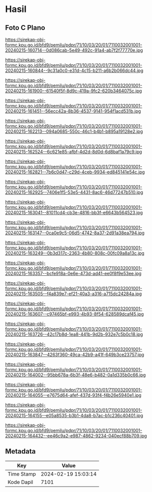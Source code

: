# Hasil

## Foto C Plano

https://sirekap-obj-formc.kpu.go.id/bfd9/pemilu/pdpr/71/10/03/20/01/7110032001001-20240215-160714--0d086cab-5e49-492c-91a4-ab7f2f77770e.jpg

https://sirekap-obj-formc.kpu.go.id/bfd9/pemilu/pdpr/71/10/03/20/01/7110032001001-20240215-160844--9c31a0c0-e31d-4c15-b211-a6b2b066dc44.jpg

https://sirekap-obj-formc.kpu.go.id/bfd9/pemilu/pdpr/71/10/03/20/01/7110032001001-20240215-161900--61540f5f-8d9c-419a-9fc2-620b3464075c.jpg

https://sirekap-obj-formc.kpu.go.id/bfd9/pemilu/pdpr/71/10/03/20/01/7110032001001-20240215-161451--56ecc42a-8b36-4537-9141-954f1acd531b.jpg

https://sirekap-obj-formc.kpu.go.id/bfd9/pemilu/pdpr/71/10/03/20/01/7110032001001-20240215-162213--094a0685-550c-46c1-b4b1-b895a19128e2.jpg

https://sirekap-obj-formc.kpu.go.id/bfd9/pemilu/pdpr/71/10/03/20/01/7110032001001-20240215-162524--6c621e85-afbf-4d2d-8d0d-6d8baf1a79c9.jpg

https://sirekap-obj-formc.kpu.go.id/bfd9/pemilu/pdpr/71/10/03/20/01/7110032001001-20240215-162821--7b6c0d47-c29d-4ceb-9934-ed845141e54c.jpg

https://sirekap-obj-formc.kpu.go.id/bfd9/pemilu/pdpr/71/10/03/20/01/7110032001001-20240215-162925--7406e1f5-53e5-4431-8ac6-46d77247b510.jpg

https://sirekap-obj-formc.kpu.go.id/bfd9/pemilu/pdpr/71/10/03/20/01/7110032001001-20240215-163041--81011cd4-cb3e-4816-bb3f-e6643b564523.jpg

https://sirekap-obj-formc.kpu.go.id/bfd9/pemilu/pdpr/71/10/03/20/01/7110032001001-20240215-163147--0ca0e9c5-06d5-4742-8a37-2d91a38ea794.jpg

https://sirekap-obj-formc.kpu.go.id/bfd9/pemilu/pdpr/71/10/03/20/01/7110032001001-20240215-163249--0b3d317c-2363-4b80-808c-00fc09a8a13c.jpg

https://sirekap-obj-formc.kpu.go.id/bfd9/pemilu/pdpr/71/10/03/20/01/7110032001001-20240215-163357--bcfe918a-0e6e-473d-ad41-ee0f8f9e53ee.jpg

https://sirekap-obj-formc.kpu.go.id/bfd9/pemilu/pdpr/71/10/03/20/01/7110032001001-20240215-163505--f4a839e7-ef21-40a3-a316-a715dc24284a.jpg

https://sirekap-obj-formc.kpu.go.id/bfd9/pemilu/pdpr/71/10/03/20/01/7110032001001-20240215-163607--c97465bf-e993-4b93-8f54-628589dcaf45.jpg

https://sirekap-obj-formc.kpu.go.id/bfd9/pemilu/pdpr/71/10/03/20/01/7110032001001-20240215-163726--42c17b8d-1ea8-441b-9d2b-932e7c5b0c18.jpg

https://sirekap-obj-formc.kpu.go.id/bfd9/pemilu/pdpr/71/10/03/20/01/7110032001001-20240215-163847--4263f360-49ca-42b9-a41f-649b3ce23757.jpg

https://sirekap-obj-formc.kpu.go.id/bfd9/pemilu/pdpr/71/10/03/20/01/7110032001001-20240215-164002--95bb678a-6b3f-48e6-b482-0a1d335b0c66.jpg

https://sirekap-obj-formc.kpu.go.id/bfd9/pemilu/pdpr/71/10/03/20/01/7110032001001-20240215-164055--e7675d64-afef-437d-93f4-f4b26e5940e1.jpg

https://sirekap-obj-formc.kpu.go.id/bfd9/pemilu/pdpr/71/10/03/20/01/7110032001001-20240215-164155--e05a8535-b3b1-4da8-b7ac-b1c236c40401.jpg

https://sirekap-obj-formc.kpu.go.id/bfd9/pemilu/pdpr/71/10/03/20/01/7110032001001-20240215-164432--ee46c9a2-e987-4862-9234-040ecf88b709.jpg


## Metadata

| Key        | Value               |
| ---------- | ------------------- |
| Time Stamp | 2024-02-19 15:03:14 |
| Kode Dapil | 7101                |



